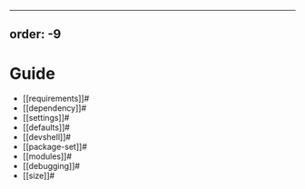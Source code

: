 ______________________________________________________________________

## order: -9

# Guide

- \[\[requirements\]\]#
- \[\[dependency\]\]#
- \[\[settings\]\]#
- \[\[defaults\]\]#
- \[\[devshell\]\]#
- \[\[package-set\]\]#
- \[\[modules\]\]#
- \[\[debugging\]\]#
- \[\[size\]\]#
